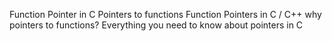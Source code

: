 Function Pointer in C
Pointers to functions
Function Pointers in C / C++
why pointers to functions?
Everything you need to know about pointers in C
